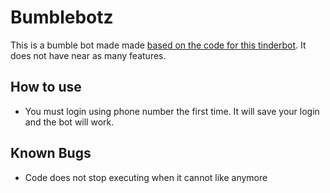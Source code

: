 # Bumblebotz

This is a bumble bot made made [based on the code for this tinderbot](https://github.com/frederikme/TinderBotz). It does not have near as many features.

## How to use

- You must login using phone number the first time. It will save your login and the bot will work.

## Known Bugs

- Code does not stop executing when it cannot like anymore
